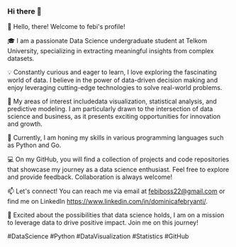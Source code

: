 ### Hi there 👋

👋 Hello, there! Welcome to febi's profile!

🎓 I am a passionate Data Science undergraduate student at Telkom University, specializing in extracting meaningful insights from complex datasets.

💡 Constantly curious and eager to learn, I love exploring the fascinating world of data. I believe in the power of data-driven decision making and enjoy leveraging cutting-edge technologies to solve real-world problems.

🌟 My areas of interest includedata visualization, statistical analysis, and predictive modeling. I am particularly drawn to the intersection of data science and business, as it presents exciting opportunities for innovation and growth.

🔭 Currently, I am honing my skills in various programming languages such as Python and Go.

💻 On my GitHub, you will find a collection of projects and code repositories that showcase my journey as a data science enthusiast. Feel free to explore and provide feedback. Collaboration is always welcome!

📫 Let's connect! You can reach me via email at febiboss22@gmail.com or find me on LinkedIn https://www.linkedin.com/in/dominicafebryanti/.

🚀 Excited about the possibilities that data science holds, I am on a mission to leverage data to drive positive impact. Join me on this journey!

#DataScience #Python #DataVisualization #Statistics #GitHub


<!--
**febibooo/febibooo** is a ✨ _special_ ✨ repository because its `README.md` (this file) appears on your GitHub profile.

Here are some ideas to get you started:

- 🔭 I’m currently working on ...
- 🌱 I’m currently learning ...
- 👯 I’m looking to collaborate on ...
- 🤔 I’m looking for help with ...
- 💬 Ask me about ...
- 📫 How to reach me: ...
- 😄 Pronouns: ...
- ⚡ Fun fact: ...
-->

